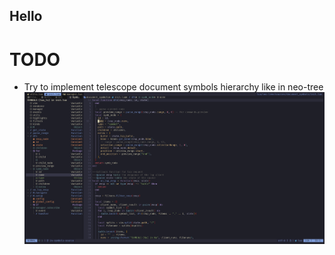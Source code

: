## Hello

# TODO
- Try to implement telescope document symbols hierarchy like in neo-tree
 ![img](./neo-tree-document-symbols.png)
